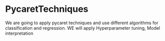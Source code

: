 # PycaretTechniques
We are going to apply pycaret techniques and use different algorithms for classification and regression.
WE will apply Hyperparameter tuning, Model interpretation
